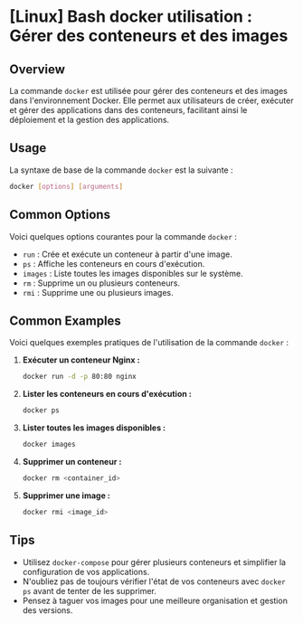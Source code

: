 # [Linux] Bash docker utilisation : Gérer des conteneurs et des images

## Overview
La commande `docker` est utilisée pour gérer des conteneurs et des images dans l'environnement Docker. Elle permet aux utilisateurs de créer, exécuter et gérer des applications dans des conteneurs, facilitant ainsi le déploiement et la gestion des applications.

## Usage
La syntaxe de base de la commande `docker` est la suivante :

```bash
docker [options] [arguments]
```

## Common Options
Voici quelques options courantes pour la commande `docker` :

- `run` : Crée et exécute un conteneur à partir d'une image.
- `ps` : Affiche les conteneurs en cours d'exécution.
- `images` : Liste toutes les images disponibles sur le système.
- `rm` : Supprime un ou plusieurs conteneurs.
- `rmi` : Supprime une ou plusieurs images.

## Common Examples
Voici quelques exemples pratiques de l'utilisation de la commande `docker` :

1. **Exécuter un conteneur Nginx :**
   ```bash
   docker run -d -p 80:80 nginx
   ```

2. **Lister les conteneurs en cours d'exécution :**
   ```bash
   docker ps
   ```

3. **Lister toutes les images disponibles :**
   ```bash
   docker images
   ```

4. **Supprimer un conteneur :**
   ```bash
   docker rm <container_id>
   ```

5. **Supprimer une image :**
   ```bash
   docker rmi <image_id>
   ```

## Tips
- Utilisez `docker-compose` pour gérer plusieurs conteneurs et simplifier la configuration de vos applications.
- N'oubliez pas de toujours vérifier l'état de vos conteneurs avec `docker ps` avant de tenter de les supprimer.
- Pensez à taguer vos images pour une meilleure organisation et gestion des versions.
